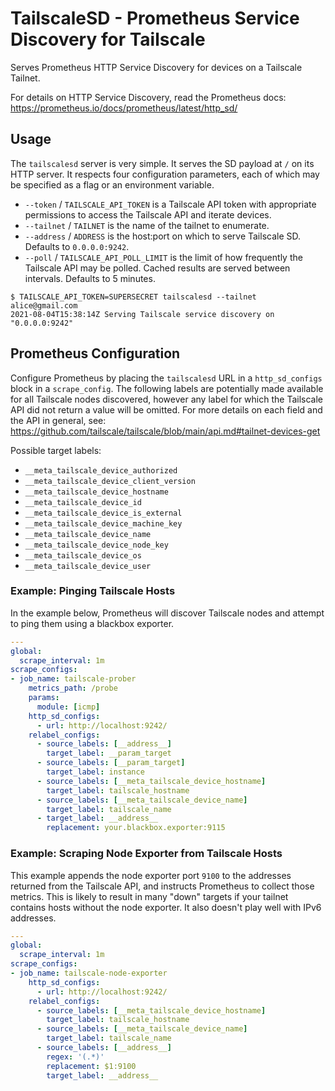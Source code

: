 # TailscaleSD - Prometheus Service Discovery for Tailscale

Serves Prometheus HTTP Service Discovery for devices on a Tailscale Tailnet.

For details on HTTP Service Discovery, read the Prometheus docs:
https://prometheus.io/docs/prometheus/latest/http_sd/

## Usage

The `tailscalesd` server is very simple. It serves the SD payload at `/` on its
HTTP server. It respects four configuration parameters, each of which may be
specified as a flag or an environment variable.

- `--token` / `TAILSCALE_API_TOKEN` is a Tailscale API token with appropriate
  permissions to access the Tailscale API and iterate devices.
- `--tailnet` / `TAILNET` is the name of the tailnet to enumerate.
- `--address` / `ADDRESS` is the host:port on which to serve Tailscale SD.
  Defaults to `0.0.0.0:9242`.
- `--poll` / `TAILSCALE_API_POLL_LIMIT` is the limit of how frequently the
  Tailscale API may be polled. Cached results are served between intervals.
  Defaults to 5 minutes.

```console
$ TAILSCALE_API_TOKEN=SUPERSECRET tailscalesd --tailnet alice@gmail.com
2021-08-04T15:38:14Z Serving Tailscale service discovery on "0.0.0.0:9242"
```

## Prometheus Configuration

Configure Prometheus by placing the `tailscalesd` URL in a `http_sd_configs`
block in a `scrape_config`. The following labels are potentially made available
for all Tailscale nodes discovered, however any label for which the Tailscale
API did not return a value will be omitted. For more details on each field and
the API in general, see:
https://github.com/tailscale/tailscale/blob/main/api.md#tailnet-devices-get

Possible target labels:

- `__meta_tailscale_device_authorized`
- `__meta_tailscale_device_client_version`
- `__meta_tailscale_device_hostname`
- `__meta_tailscale_device_id`
- `__meta_tailscale_device_is_external`
- `__meta_tailscale_device_machine_key`
- `__meta_tailscale_device_name`
- `__meta_tailscale_device_node_key`
- `__meta_tailscale_device_os`
- `__meta_tailscale_device_user`

### Example: Pinging Tailscale Hosts

In the example below, Prometheus will discover Tailscale nodes and attempt to
ping them using a blackbox exporter.

```yaml
---
global:
  scrape_interval: 1m
scrape_configs:
- job_name: tailscale-prober
    metrics_path: /probe
    params:
      module: [icmp]
    http_sd_configs:
      - url: http://localhost:9242/
    relabel_configs:
      - source_labels: [__address__]
        target_label: __param_target
      - source_labels: [__param_target]
        target_label: instance
      - source_labels: [__meta_tailscale_device_hostname]
        target_label: tailscale_hostname
      - source_labels: [__meta_tailscale_device_name]
        target_label: tailscale_name
      - target_label: __address__
        replacement: your.blackbox.exporter:9115
```

### Example: Scraping Node Exporter from Tailscale Hosts

This example appends the node exporter port `9100` to the addresses returned
from the Tailscale API, and instructs Prometheus to collect those metrics. This
is likely to result in many "down" targets if your tailnet contains hosts
without the node exporter. It also doesn't play well with IPv6 addresses.

```yaml
---
global:
  scrape_interval: 1m
scrape_configs:
- job_name: tailscale-node-exporter
    http_sd_configs:
      - url: http://localhost:9242/
    relabel_configs:
      - source_labels: [__meta_tailscale_device_hostname]
        target_label: tailscale_hostname
      - source_labels: [__meta_tailscale_device_name]
        target_label: tailscale_name
      - source_labels: [__address__]
        regex: '(.*)'
        replacement: $1:9100
        target_label: __address__
```